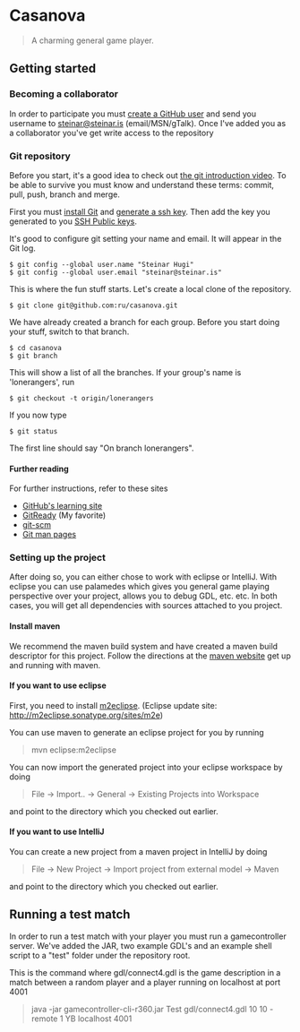 Casanova
========

> A charming general game player.


Getting started
---------------
### Becoming a collaborator
In order to participate you must [create a GitHub user](http://github.com/signup/free) and send you username to steinar@steinar.is (email/MSN/gTalk). Once I've added you as a collaborator you've get write access to the repository


### Git repository
Before you start, it's a good idea to check out [the git introduction video](http://learn.github.com/p/intro.html). To be able to survive you must know and understand these terms: commit, pull, push, branch and merge.


First you must [install Git](http://help.github.com/linux-git-installation/) and [generate a ssh key](http://help.github.com/linux-key-setup/). Then add the key you generated to you [SSH Public keys](https://github.com/account#ssh_bucket).

It's good to configure git setting your name and email. It will appear in the Git log.

    $ git config --global user.name "Steinar Hugi"
    $ git config --global user.email "steinar@steinar.is"

This is where the fun stuff starts.  Let's create a local clone of the repository.

    $ git clone git@github.com:ru/casanova.git

We have already created a branch for each group. Before you start doing your stuff, switch to that branch. 

    $ cd casanova
    $ git branch

This will show a list of all the branches. If your group's name is 'lonerangers', run

    $ git checkout -t origin/lonerangers

If you now type

    $ git status
    
The first line should say "On branch lonerangers".

#### Further reading

For further instructions, refer to these sites

+ [GitHub's learning site](http://learn.github.com/)
+ [GitReady](http://www.gitready.com/) (My favorite)
+ [git-scm](http://git-scm.com/)
+ [Git man pages](http://www.kernel.org/pub/software/scm/git/docs/)



### Setting up the project

After doing so, you can either chose to work with eclipse or IntelliJ. With eclipse you can use palamedes which gives
you general game playing perspective over your project, allows you to debug GDL, etc. etc. In both cases, you will get
all dependencies with sources attached to you project.

#### Install maven

We recommend the maven build system and have created a maven build descriptor for this project. Follow the directions
at the [maven website](http://maven.apache.org) get up and running with maven.

#### If you want to use eclipse

First, you need to install [m2eclipse](http://m2eclipse.sonatype.org). (Eclipse update site: http://m2eclipse.sonatype.org/sites/m2e)

You can use maven to generate an eclipse project for you by running

> mvn eclipse:m2eclipse

You can now import the generated project into your eclipse workspace by doing

> File -> Import.. -> General -> Existing Projects into Workspace

and point to the directory which you checked out earlier.

#### If you want to use IntelliJ

You can create a new project from a maven project in IntelliJ by doing

> File -> New Project -> Import project from external model -> Maven

and point to the directory which you checked out earlier.

Running a test match
--------------------
In order to run a test match with your player you must run a gamecontroller server. We've added the JAR, two example GDL's and an example shell script to a "test" folder under the repository root.

This is the command where  gdl/connect4.gdl is the game description in a match between a random player and a player running on localhost at port 4001

>  java -jar gamecontroller-cli-r360.jar Test gdl/connect4.gdl 10 10 -remote 1 YB localhost 4001
